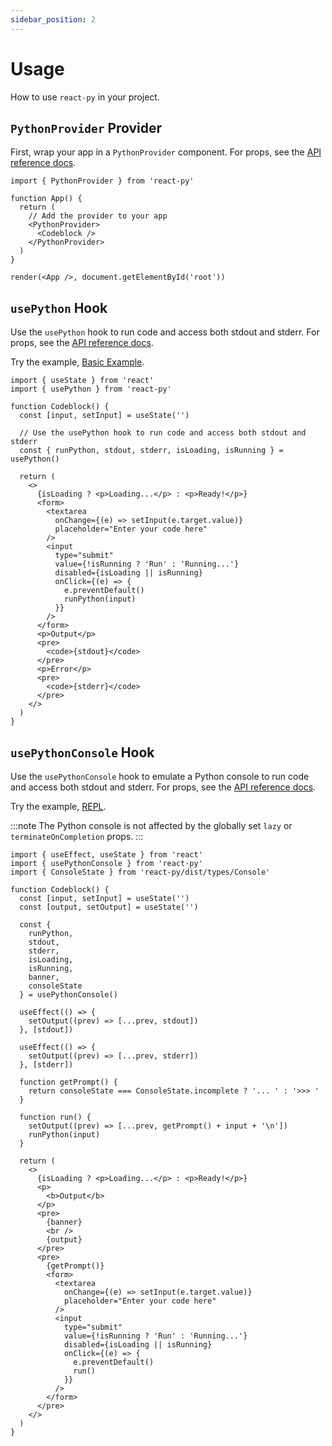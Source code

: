 ```yaml
---
sidebar_position: 2
---
```


# Usage

How to use `react-py` in your project.

## `PythonProvider` Provider

First, wrap your app in a `PythonProvider` component. For props, see the [API reference docs](../introduction/api-reference#pythonprovider).

```tsx
import { PythonProvider } from 'react-py'

function App() {
  return (
    // Add the provider to your app
    <PythonProvider>
      <Codeblock />
    </PythonProvider>
  )
}

render(<App />, document.getElementById('root'))
```

## `usePython` Hook

Use the `usePython` hook to run code and access both stdout and stderr. For props, see the [API reference docs](../introduction/api-reference#usepython-hook).

Try the example, [Basic Example](../examples/basic-example.md).

```tsx
import { useState } from 'react'
import { usePython } from 'react-py'

function Codeblock() {
  const [input, setInput] = useState('')

  // Use the usePython hook to run code and access both stdout and stderr
  const { runPython, stdout, stderr, isLoading, isRunning } = usePython()

  return (
    <>
      {isLoading ? <p>Loading...</p> : <p>Ready!</p>}
      <form>
        <textarea
          onChange={(e) => setInput(e.target.value)}
          placeholder="Enter your code here"
        />
        <input
          type="submit"
          value={!isRunning ? 'Run' : 'Running...'}
          disabled={isLoading || isRunning}
          onClick={(e) => {
            e.preventDefault()
            runPython(input)
          }}
        />
      </form>
      <p>Output</p>
      <pre>
        <code>{stdout}</code>
      </pre>
      <p>Error</p>
      <pre>
        <code>{stderr}</code>
      </pre>
    </>
  )
}
```

## `usePythonConsole` Hook

Use the `usePythonConsole` hook to emulate a Python console to run code and access both stdout and stderr. For props, see the [API reference docs](../introduction/api-reference#usepython-hook).

Try the example, [REPL](../examples/repl.mdx).

:::note
The Python console is not affected by the globally set `lazy` or `terminateOnCompletion` props.
:::

```tsx
import { useEffect, useState } from 'react'
import { usePythonConsole } from 'react-py'
import { ConsoleState } from 'react-py/dist/types/Console'

function Codeblock() {
  const [input, setInput] = useState('')
  const [output, setOutput] = useState('')

  const {
    runPython,
    stdout,
    stderr,
    isLoading,
    isRunning,
    banner,
    consoleState
  } = usePythonConsole()

  useEffect(() => {
    setOutput((prev) => [...prev, stdout])
  }, [stdout])

  useEffect(() => {
    setOutput((prev) => [...prev, stderr])
  }, [stderr])

  function getPrompt() {
    return consoleState === ConsoleState.incomplete ? '... ' : '>>> '
  }

  function run() {
    setOutput((prev) => [...prev, getPrompt() + input + '\n'])
    runPython(input)
  }

  return (
    <>
      {isLoading ? <p>Loading...</p> : <p>Ready!</p>}
      <p>
        <b>Output</b>
      </p>
      <pre>
        {banner}
        <br />
        {output}
      </pre>
      <pre>
        {getPrompt()}
        <form>
          <textarea
            onChange={(e) => setInput(e.target.value)}
            placeholder="Enter your code here"
          />
          <input
            type="submit"
            value={!isRunning ? 'Run' : 'Running...'}
            disabled={isLoading || isRunning}
            onClick={(e) => {
              e.preventDefault()
              run()
            }}
          />
        </form>
      </pre>
    </>
  )
}
```
